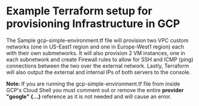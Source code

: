 # Example Terraform setup for provisioning Infrastructure in GCP

The Sample gcp-simple-environment.tf file will provision two VPC custom networks (one in US-East1 region and one in Europe-West1 region) each with their own submetworks. It will also provision 2 VM instances, one in each subnetwork and create Firewall rules to allow for SSH and ICMP (ping) connections between the two over the external network. Lastly, Terraform will also output the external and internal IPs of both servers to the console.

<strong>Note: </strong> If you are running the gcp-simple-environment.tf file from inside GCP's Cloud Shell you must comment out or remove the entire <strong>provider "google" {...} </strong>reference as it is not needed and will cause an error.
